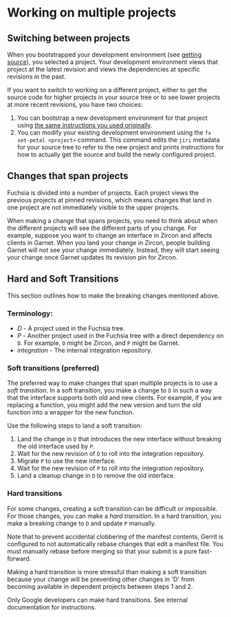 # Working on multiple projects

## Switching between projects

When you bootstrapped your development environment (see
[getting source][getting-source]), you selected a project. Your development
environment views that project at the latest revision and views the dependencies
at specific revisions in the past.

If you want to switch to working on a different project, either to get the source
code for higher projects in your source tree or to see lower projects at more recent
revisions, you have two choices:

1. You can bootstrap a new development environment for that project using
   [the same instructions you used originally][getting-source].
2. You can modify your existing development environment using the
   `fx set-petal <project>` command. This command edits the `jiri` metadata for
   your source tree to refer to the new project and prints instructions for how to
   actually get the source and build the newly configured project.

## Changes that span projects

Fuchsia is divided into a number of projects. Each project views the
previous projects at pinned revisions, which means changes that land in one
project are not immediately visible to the upper projects.

When making a change that spans projects, you need to think about when the
different projects will see the different parts of you change. For example,
suppose you want to change an interface in Zircon and affects clients in Garnet.
When you land your change in Zircon, people building Garnet will not see your
change immediately. Instead, they will start seeing your change once Garnet
updates its revision pin for Zircon.

## Hard and Soft Transitions

This section outlines how to make the breaking changes mentioned above.

### Terminology:

* *D* - A project used in the Fuchsia tree.
* *P* - Another project used in the Fuchsia tree with a direct dependency on `D`.
For example, `D` might be Zircon, and `P` might be Garnet.
* *integration* - The internal integration repository.

### Soft transitions (preferred)

The preferred way to make changes that span multiple projects is to use a
*soft transition*. In a soft transition, you make a change to `D` in such a
way that the interface supports both old and new clients. For example, if you
are replacing a function, you might add the new version and turn the old
function into a wrapper for the new function.

Use the following steps to land a soft transition:

1. Land the change in `D` that introduces the new interface without breaking
   the old interface used by `P`.
1. Wait for the new revision of `D` to roll into the integration repository.
1. Migrate `P` to use the new interface.
1. Wait for the new revision of `P` to roll into the integration repository.
1. Land a cleanup change in `D` to remove the old interface.

### Hard transitions

For some changes, creating a soft transition can be difficult or impossible. For
those changes, you can make a *hard transition*. In a hard transition, you make
a breaking change to `D` and update `P` manually.

Note that to prevent accidental clobbering of the manifest contents, Gerrit is
configured to not automatically rebase changes that edit a manifest file. You
must manually rebase before merging so that your submit is a pure fast-forward.

Making a hard transition is more stressful than making a soft transition because
your change will be preventing other changes in 'D' from becoming available in
dependent projects between steps 1 and 2.

Only Google developers can make hard transitions.  See internal documentation for
instructions.

[getting-source]: /development/source_code/README.md "Getting source"
